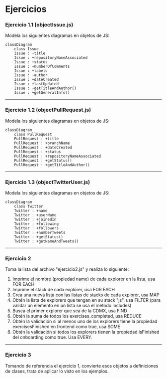 # Ejercicios

### Ejercicio 1.1 (objectIssue.js)
Modela los siguientes diagramas en objetos de JS:

```mermaid
classDiagram
    class Issue
    Issue : +title
    Issue : +repositoryNameAssociated
    Issue : +status
    Issue : +numberOfComments
    Issue : +labels
    Issue : +author
    Issue : +dateCreated
    Issue : +lastUpdated
    Issue : +getTitleAndAuthor()
    Issue : +getGeneralInfo()
```
---
### Ejercicio 1.2 (objectPullRequest.js)
Modela los siguientes diagramas en objetos de JS:

```mermaid
classDiagram
    class PullRequest
    PullRequest : +title
    PullRequest : +branchName
    PullRequest : +dateCreated
    PullRequest : +status
    PullRequest : +repositoryNameAssociated
    PullRequest : +getStatus()
    PullRequest : +getTitleAndAuthor()
```
---
### Ejercicio 1.3 (objectTwitterUser.js)
Modela los siguientes diagramas en objetos de JS:

```mermaid
classDiagram
    class Twitter
    Twitter : +name
    Twitter : +userName
    Twitter : +joinedIn
    Twitter : +following
    Twitter : +followers
    Twitter : +numberTweets
    Twitter : +getStatus()
    Twitter : +getNameAndTweets()
```
---
### Ejercicio 2

Toma la lista del archivo "ejercicio2.js" y realiza lo siguiente:

1. Imprime el nombre (propiedad name) de cada explorer en la lista, usa FOR EACH  
1. Imprime el stack de cada explorer, usa FOR EACH  
1. Crea una nueva lista con las listas de stacks de cada explorer, usa MAP  
1. Obtén la lista de explorers que tengan en su stack "js", usa FILTER (para validar un elemento en un lista se usa el método includes)  
1. Busca el primer explorer que sea de la CDMX, usa FIND  
1. Obtén la suma de todos los exercises_completed, usa REDUCE  
1. Obtén la validación si al menos uno de los explorers tiene la propiedad exercisesFinished en frontend como true, usa SOME  
1. Obtén la validación si todos los explorers tienen la propiedad isFinished del onboarding como true. Usa EVERY.  

---
### Ejercicio 3

Tomando de referencia el ejercicio 1, convierte esos objetos a definiciones de clases, trata de aplicar lo visto en los ejemplos. 
